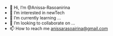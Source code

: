 - 👋 Hi, I’m @Anissa-Rasoanirina
- 👀 I’m interested in newTech
- 🌱 I’m currently learning ...
- 💞️ I’m looking to collaborate on ...
- 📫 How to reach me anissarasoairina@gmail.com

<!---
Anissa-Rasoanirina/Anissa-Rasoanirina is a ✨ special ✨ repository because its `README.md` (this file) appears on your GitHub profile.
You can click the Preview link to take a look at your changes.
--->
